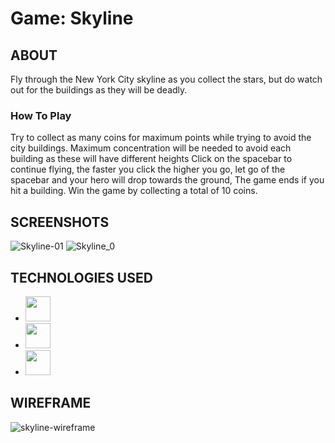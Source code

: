 # Game: Skyline #

## ABOUT ##
Fly through the New York City skyline as you collect the stars, but do watch out for the buildings as they will be deadly. 
### How To Play ###
Try to collect as many coins for maximum points while trying to avoid the city buildings. Maximum concentration will be needed to avoid each building as these will have different heights Click on the spacebar to continue flying, the faster you click the higher you go, let go of the spacebar and your hero will drop towards the ground, The game ends if you hit a building. Win the game by collecting a total of 10 coins.

## SCREENSHOTS ##
![Skyline-01](https://github.com/jessvasq/Skyline-Game/assets/119137671/128e4db2-d4d2-4306-8f25-f17c8fc0797d)
![Skyline_0](https://github.com/jessvasq/Skyline-Game/assets/119137671/d297f9ac-d572-4db4-bda4-55bf4826f49d)

## TECHNOLOGIES USED ##
* <img src='https://github.com/jessvasq/TENNI5-OPEN--Frontend/assets/119137671/3346c672-8570-4544-91e4-5a39042458e4' width=40px height=40px>   
* <img src='https://github.com/jessvasq/Skyline-Game/assets/119137671/b731d5b1-8612-4873-9c4e-ad484d31ee91' width=40px height=40px>   
* <img src='https://github.com/jessvasq/TENNI5-OPEN--Frontend/assets/119137671/c932b977-1daf-497b-8b41-db15a2a305e8' width=40px height=40px>   

## WIREFRAME ## 
![skyline-wireframe](https://github.com/jessvasq/Skyline-Game/assets/119137671/b0647881-7c4e-44f9-8cea-38b1e68cfaa5)
